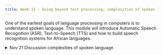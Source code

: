 ```yaml
---
title: Week 11 - Going beyond text processing; complexities of spoken language
---
```


One of the earliest goals of language processing in computers is to understand spoken language. This module will introduce Automatic Speech Recognition (ASR), Text-to-Speech (TTS) and how to build speech recognition systems for African languages.



<!-- This week, we will look at the role of coding in the humanities with a gentle introduction to Python, a programming language as approachable as it is powerful. Our two sessions will provide a panoramic view of Python's syntax and its practical applications in Humanities research. Through hands-on exercises, we'll learn to appreciate the role of code in analyzing texts, visualizing data, and perhaps most importantly, in sharpening our critical thinking about coding literacy. Ultimately, the goal of this week is to get a taste of programming in Python, with fear being an exception that is not allowed to interrupt the process.

Or, stated in a Pythonic way:

```python
try:
    learn_python()
except Fear as obstacle:
    handle(obstacle)  # apply strategies to overcome fear
else:
    print('Congratulations on embracing coding literacy!')  # celebrate
```
-->

<details>
  <summary class="session-summary">
    <span class="date-label">Nov 21</span>
    <span class="label label-blue">Discussion</span>
    <span class="session-title">complexities of spoken language</span>
  </summary>
  <div markdown="1">
- [Slides coming soon]
- Readings:
  - [Speech and Language Processing, An Introduction to Natural Language Processing, Computational Linguistics, and Speech Recognition with Language Models](https://web.stanford.edu/~jurafsky/slp3/16.pdf) Third Edition by Daniel Jurafsky, James H. Martin. 
    - Read Chapter 16 about automatic speech recognition (ASR), text to speech (TTS) and other speech tasks.

- [Nabende et al., Building Text and Speech Benchmark Datasets and Models for Low-Resourced East African Languages: Experiences and Lessons](https://app.perusall.com/courses/training-computers-to-understand-african-languages/datasets-and-models-for-low-resourced-east-african-languages-experiences-and-lesso). Read from abstract to section 4 about named entity for African languages.
    Read from abastract to section 7, you can leave section 8 of the models and experiments but read section 9 about the experiences, challenges, and lessons learned.
- Phonemic Representation and Transcription for Speech to Text Applications for Under-resourced Indigenous African Languages: The Case of Kiswahili

</div>
</details>

